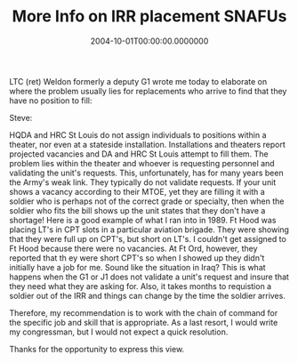 ﻿---
title: More Info on IRR placement SNAFUs
date: "2004-10-01T00:00:00.0000000"
featuredImage: img/more-info-on-irr-placement-snafus-featured.png
---

LTC (ret) Weldon formerly a deputy G1 wrote me today to elaborate on where the problem usually lies for replacements who arrive to find that they have no position to fill:

Steve:

HQDA and HRC St Louis do not assign individuals to positions within a theater, nor even at a stateside installation. Installations and theaters report projected vacancies and DA and HRC St Louis attempt to fill them. The problem lies within the theater and whoever is requesting personnel and validating the unit's requests. This, unfortunately, has for many years been the Army's weak link. They typically do not validate requests. If your unit shows a vacancy according to their MTOE, yet they are filling it with a soldier who is perhaps not of the correct grade or specialty, then when the soldier who fits the bill shows up the unit states that they don't have a shortage! Here is a good example of what I ran into in 1989. Ft Hood was placing LT's in CPT slots in a particular aviation brigade. They were showing that they were full up on CPT's, but short on LT's. I couldn't get assigned to Ft Hood because there were no vacancies. At Ft Ord, however, they reported that th ey were short CPT's so when I showed up they didn't initially have a job for me. Sound like the situation in Iraq? This is what happens when the G1 or J1 does not validate a unit's request and insure that they need what they are asking for. Also, it takes months to requistion a soldier out of the IRR and things can change by the time the soldier arrives.

Therefore, my recommendation is to work with the chain of command for the specific job and skill that is appropriate. As a last resort, I would write my congressman, but I would not expect a quick resolution.

Thanks for the opportunity to express this view.

